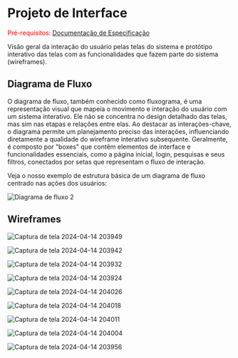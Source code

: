 
# Projeto de Interface

<span style="color:red">Pré-requisitos: <a href="2-Especificação do Projeto.md"> Documentação de Especificação</a></span>

Visão geral da interação do usuário pelas telas do sistema e protótipo interativo das telas com as funcionalidades que fazem parte do sistema (wireframes).


## Diagrama de Fluxo

O diagrama de fluxo, também conhecido como fluxograma, é uma representação visual que mapeia o movimento e interação do usuário com um sistema interativo. Ele não se concentra no design detalhado das telas, mas sim nas etapas e relações entre elas. Ao destacar as interações-chave, o diagrama permite um planejamento preciso das interações, influenciando diretamente a qualidade do wireframe interativo subsequente. Geralmente, é composto por "boxes" que contêm elementos de interface e funcionalidades essenciais, como a página inicial, login, pesquisas e seus filtros, conectados por setas que representam o fluxo de interação.

Veja o nosso exemplo de estrutura básica de um diagrama de fluxo centrado nas ações dos usuários:

![Diagrama de fluxo 2](https://github.com/ICEI-PUC-Minas-PMV-ADS/pmv-ads-2024-1-e2-proj-int-t4-pmv-ads-2024-1-e2-proj-InfoHub/assets/65633444/2dc880a5-ec4c-4c66-9ea0-16dacd26373d)



## Wireframes
![Captura de tela 2024-04-14 203949](https://github.com/ICEI-PUC-Minas-PMV-ADS/pmv-ads-2024-1-e2-proj-int-t4-pmv-ads-2024-1-e2-proj-InfoHub/assets/141197033/c70a4b16-a338-44b4-825d-a836ff938df3)

![Captura de tela 2024-04-14 203942](https://github.com/ICEI-PUC-Minas-PMV-ADS/pmv-ads-2024-1-e2-proj-int-t4-pmv-ads-2024-1-e2-proj-InfoHub/assets/141197033/6ad27e34-fd43-47a3-8970-27d7cb0319c4)

![Captura de tela 2024-04-14 203932](https://github.com/ICEI-PUC-Minas-PMV-ADS/pmv-ads-2024-1-e2-proj-int-t4-pmv-ads-2024-1-e2-proj-InfoHub/assets/141197033/76b10ad9-56f3-4d37-945c-d685cf9cca10)

![Captura de tela 2024-04-14 203924](https://github.com/ICEI-PUC-Minas-PMV-ADS/pmv-ads-2024-1-e2-proj-int-t4-pmv-ads-2024-1-e2-proj-InfoHub/assets/141197033/d9ced5c3-37a8-4c9a-bded-dcf345465097)

![Captura de tela 2024-04-14 204026](https://github.com/ICEI-PUC-Minas-PMV-ADS/pmv-ads-2024-1-e2-proj-int-t4-pmv-ads-2024-1-e2-proj-InfoHub/assets/141197033/60e501e2-34b1-40cd-90f2-1046aa697012)

![Captura de tela 2024-04-14 204018](https://github.com/ICEI-PUC-Minas-PMV-ADS/pmv-ads-2024-1-e2-proj-int-t4-pmv-ads-2024-1-e2-proj-InfoHub/assets/141197033/977a2fed-082e-41df-9890-b97150dbbb9c)

![Captura de tela 2024-04-14 204011](https://github.com/ICEI-PUC-Minas-PMV-ADS/pmv-ads-2024-1-e2-proj-int-t4-pmv-ads-2024-1-e2-proj-InfoHub/assets/141197033/8fde16d3-7a5a-493e-a8d4-8e7dd3b15da8)

![Captura de tela 2024-04-14 204004](https://github.com/ICEI-PUC-Minas-PMV-ADS/pmv-ads-2024-1-e2-proj-int-t4-pmv-ads-2024-1-e2-proj-InfoHub/assets/141197033/a5b8a8e3-6f8f-4d37-b440-aa050f9d0467)

![Captura de tela 2024-04-14 203956](https://github.com/ICEI-PUC-Minas-PMV-ADS/pmv-ads-2024-1-e2-proj-int-t4-pmv-ads-2024-1-e2-proj-InfoHub/assets/141197033/0c6febd4-2c10-4d6e-a12d-49ae28e2130f)



